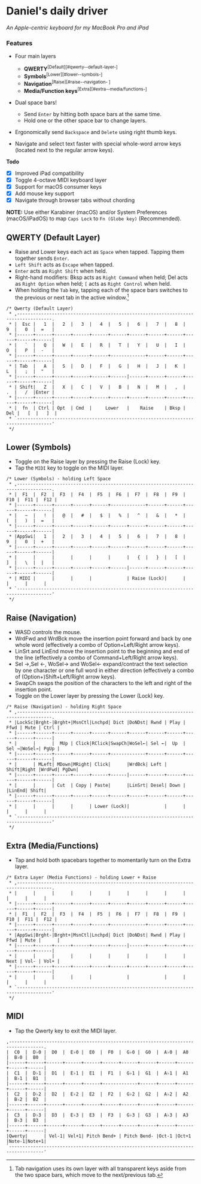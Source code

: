 # Daniel's daily driver
*An Apple-centric keyboard for my MacBook Pro and iPad*
 
### Features

* Four main layers
    * **QWERTY**<sup>[Default][#qwerty--default-layer-]</sup>
    * **Symbols**<sup>[Lower][#lower--symbols-]</sup>
    * **Navigation**<sup>[Raise][#raise--navigation- ]</sup>
    * **Media/Function keys**<sup>[Extra][#extra--media/functions-]</sup>

* Dual space bars!
	* Send `Enter` by hitting both space bars at the same time.
	* Hold one or the other space bar to change layers.

* Ergonomically send `Backspace` and `Delete` using right thumb keys.

* Navigate and select text faster with special whole-word arrow keys (located next to the regular arrow keys).

**Todo**
- [x] Improved iPad compatibility
- [x] Toggle 4-octave MIDI keyboard layer
- [x] Support for macOS consumer keys
- [x] Add mouse key support
- [x] Navigate through browser tabs without chording

**NOTE:** Use either Karabiner (macOS) and/or System Preferences (macOS/iPadOS) to map `Caps Lock` to `Fn (Globe key)` (Recommended).


QWERTY (Default Layer)
----------------------
* Raise and Lower keys each act as `Space` when tapped. Tapping them together sends `Enter`.
* `Left Shift` acts as `Escape` when tapped.
* `Enter` acts as `Right Shift` when held.
* Right-hand modifiers: Bksp acts as `Right Command` when held; Del acts as `Right Option` when held; `[` acts as `Right Control` when held.
* When holding the `Tab` key, tapping each of the space bars switches to the previous or next tab in the active window.[^1]

[^1]: Tab navigation uses its own layer with all transparent keys aside from the two space bars, which move to the next/previous tab.

```
/* Qwerty (Default Layer)
 * ,-----------------------------------------------------------------------------------.
 * |  Esc |   1  |   2  |   3  |   4  |   5  |   6  |   7  |   8  |   9  |   0  |  =   |
 * |------+------+------+------+------+------+------+------+------+------+------+------|
 * |   `  |   Q  |   W  |   E  |   R  |   T  |   Y  |   U  |   I  |   O  |   P  |  -   |
 * |------+------+------+------+------+-------------+------+------+------+------+------|
 * | Tab  |   A  |   S  |   D  |   F  |   G  |   H  |   J  |   K  |   L  |   ;  |  "   |
 * |------+------+------+------+------+------|------+------+------+------+------+------|
 * | Shift|   Z  |   X  |   C  |   V  |   B  |   N  |   M  |   ,  |   .  |   /  |Enter |
 * |------+------+------+------+------+------+------+------+------+------+------+------|
 * |  fn  | Ctrl | Opt  | Cmd  |     Lower   |    Raise    | Bksp |  Del |   [  |   ]  |
 * `-----------------------------------------------------------------------------------'
 */
```

Lower (Symbols)
---------------
* Toggle on the Raise layer by pressing the Raise (Lock) key.
* Tap the `MIDI` key to toggle on the MIDI layer.

```
/* Lower (Symbols) - holding Left Space
 * ,-----------------------------------------------------------------------------------.
 * |  F1  |  F2  |  F3  |  F4  |  F5  |  F6  |  F7  |  F8  |  F9  |  F10 |  F11 |  F12 |
 * |------+------+------+------+------+-------------+------+------+------+------+------|
 * |   ~  |   !  |   @  |   #  |   $  |   %  |   ^  |   &  |   *  |   (  |   )  |  =   |
 * |------+------+------+------+------+------+------+------+------+------+------+------|
 * |AppSwi|   1  |   2  |   3  |   4  |   5  |   6  |   7  |   8  |   9  |   0  |  +   |
 * |------+------+------+------+------+------+------+------+------+------+------+------|
 * |      |      |      |      |      |      |   {  |   }  |   [  |   ]  |   \  |  |   |
 * |------+------+------+------+------+------|------+------+------+------+------+------|
 * | MIDI |      |      |      |             | Raise (Lock)|      |      |      |      |
 * `-----------------------------------------------------------------------------------'
 */
```
 
Raise (Navigation) 
------------------
* WASD controls the mouse.
* WrdFwd and WrdBck move the insertion point forward and back by one whole word (effectively a combo of Option+Left/Right arrow keys).
* LinSrt and LinEnd move the insertion point to the beginning and end of the line (effectively a combo of Command+Left/Right arrow keys).
* Sel →,Sel ←, WoSel→ and WoSel← expand/contract the text selection by one character or one full word in either direction (effectively a combo of (Option+)Shift+Left/Right arrow keys).
* SwapCh swaps the position of the characters to the left and right of the insertion point.
* Toggle on the Lower layer by pressing the Lower (Lock) key.

```
/* Raise (Navigation) - holding Right Space
 * ,-----------------------------------------------------------------------------------.
 * |LockSc|Brght-|Brght+|MsnCtl|Lnchpd| Dict |DoNDst| Rwnd | Play | Ffwd | Mute | Ctrl |
 * |------+------+------+------+------+------+------+------+------+------+------+------|
 * |      |      |  MUp | Click|RClick|SwapCh|WoSel←| Sel ←|  Up  | Sel →|WoSel→| PgUp |
 * |------+------+------+------+------+-------------+------+------+------+------+------|
 * |      | MLeft| MDown|MRight| Click|      |WrdBck| Left | Shift|Right |WrdFwd| PgDwn|
 * |------+------+------+------+------+------|------+------+------+------+------+------|
 * |      |      | Cut  | Copy | Paste|      |LinSrt| Desel| Down |      |LinEnd| Shift|
 * |------+------+------+------+------+------+------+------+------+------+------+------|
 * |      |      |      |      | Lower (Lock)|             |      |      |      |      |
 * `-----------------------------------------------------------------------------------'
 */
```

Extra (Media/Functions)
-----------------------
* Tap and hold both spacebars together to momentarily turn on the Extra layer. 

```
/* Extra Layer (Media Functions) - holding Lower + Raise
 * ,-----------------------------------------------------------------------------------.
 * |      |      |      |      |      |      |      |      |      |      |      |      |
 * |------+------+------+------+------+------+------+------+------+------+------+------|
 * |  F1  |  F2  |  F3  |  F4  |  F5  |  F6  |  F7  |  F8  |  F9  |  F10 |  F11 |  F12 |
 * |------+------+------+------+------+-------------+------+------+------+------+------|
 * |AppSwi|Brght-|Brght+|MsnCtl|Lnchpd| Dict |DoNDst| Rwnd | Play | Ffwd | Mute |      |
 * |------+------+------+------+------+------|------+------+------+------+------+------|
 * |      |      |      |      |      |      |      |      |      | Next | Vol- | Vol+ |
 * |------+------+------+------+------+------+------+------+------+------+------+------|
 * |      |      |      |      |             |             |      |      |      |      |
 * `-----------------------------------------------------------------------------------'
 */
```
 
MIDI
----
* Tap the Qwerty key to exit the MIDI layer.

```
,-----------------------------------------------------------------------------------.
|  C0  |  D♭0 |  D0  |  E♭0 |  E0  |  F0  |  G♭0 |  G0  |  A♭0 |  A0  |  B♭0 |  B0  |
|------+------+------+------+------+------+------+------+------+------+------+------|
|  C1  |  D♭1 |  D1  |  E♭1 |  E1  |  F1  |  G♭1 |  G1  |  A♭1 |  A1  |  B♭1 |  B1  |
|------+------+------+------+------+-------------+------+------+------+------+------|
|  C2  |  D♭2 |  D2  |  E♭2 |  E2  |  F2  |  G♭2 |  G2  |  A♭2 |  A2  |  B♭2 |  B2  |
|------+------+------+------+------+------+------+------+------+------+------+------|
|  C3  |  D♭3 |  D3  |  E♭3 |  E3  |  F3  |  G♭3 |  G3  |  A♭3 |  A3  |  B♭3 |  B3  |
|------+------+------+------+------+------+------+------+------+------+------+------|
|Qwerty|      | Vel-1| Vel+1| Pitch Bend+ | Pitch Bend- |Oct-1 |Oct+1 |Note-1|Note+1|
`-----------------------------------------------------------------------------------'
```
